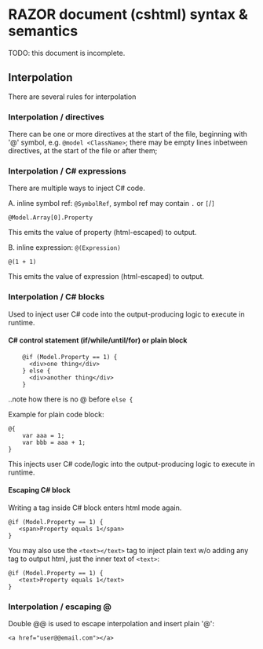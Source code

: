 # RAZOR document (cshtml) syntax & semantics

TODO: this document is incomplete.

## Interpolation

There are several rules for interpolation

### Interpolation / directives
There can be one or more directives at the start of the file, beginning with '@' symbol, e.g. `@model <ClassName>`; there may be empty lines inbetween directives, at the start of the file or after them;

### Interpolation / C# expressions
There are multiple ways to inject C# code.

A. inline symbol ref: `@SymbolRef`, symbol ref may contain `.` or `[`/`]`
```
@Model.Array[0].Property
```

This emits the value of property (html-escaped) to output.

B. inline expression: `@(Expression)`
```
@(1 + 1)
```

This emits the value of expression (html-escaped) to output.

### Interpolation / C# blocks
Used to inject user C# code into the output-producing logic to execute in runtime.

#### C# control statement (if/while/until/for) or plain block

```
    @if (Model.Property == 1) {
      <div>one thing</div>
    } else {
      <div>another thing</div>
    }
```

..note how there is no @ before `else {`

Example for plain code block:
```
@{
    var aaa = 1;
    var bbb = aaa + 1;
}
```

This injects user C# code/logic into the output-producing logic to execute in runtime.

#### Escaping C# block

Writing a tag inside C# block enters html mode again.

```
@if (Model.Property == 1) {
   <span>Property equals 1</span>
}
```

You may also use the `<text></text>` tag to inject plain text w/o adding any tag to
output html, just the inner text of `<text>`:

```
@if (Model.Property == 1) {
   <text>Property equals 1</text>
}
```

### Interpolation / escaping @

Double @@ is used to escape interpolation and insert plain '@':
```
<a href="user@@email.com"></a>
```



